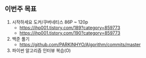 ## 이번주 목표 

1. 시작하세요 도커/쿠버네티스 86P ~ 120p
   * https://ihp001.tistory.com/189?category=859773
   * https://ihp001.tistory.com/190?category=859773
2. 백준 풀기
   * https://github.com/PARKINHYO/Algorithm/commits/master
3. 파이썬 알고리즘 인터뷰 복습(O)
